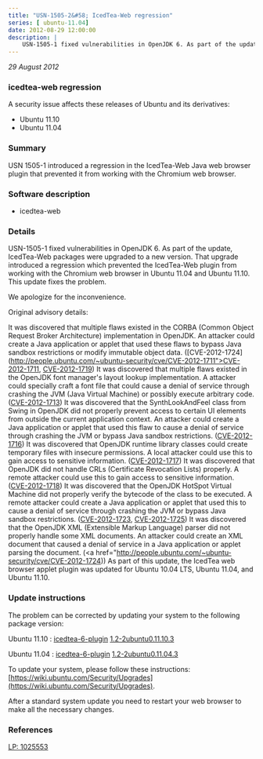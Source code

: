 ```yaml
---
title: "USN-1505-2&#58; IcedTea-Web regression"
series: [ ubuntu-11.04]
date: 2012-08-29 12:00:00
description: |
    USN-1505-1 fixed vulnerabilities in OpenJDK 6. As part of the update, IcedTea-Web packages were upgraded to a new version. That upgrade introduced a regression which prevented the IcedTea-Web plugin from working with the Chromium web browser in Ubuntu 11.04 and Ubuntu 11.10. This update fixes the problem.
--- 
```

 
 

*29 August 2012*

### icedtea-web regression

A security issue affects these releases of Ubuntu and its derivatives:

* Ubuntu 11.10
* Ubuntu 11.04

### Summary

USN 1505-1 introduced a regression in the IcedTea-Web Java web browser plugin that prevented it from working with the Chromium web browser.

### Software description

* icedtea-web 

### Details

USN-1505-1 fixed vulnerabilities in OpenJDK 6. As part of the update, IcedTea-Web packages were upgraded to a new version. That upgrade introduced a regression which prevented the IcedTea-Web plugin from working with the Chromium web browser in Ubuntu 11.04 and Ubuntu 11.10. This update fixes the problem.

We apologize for the inconvenience.

Original advisory details:

 It was discovered that multiple flaws existed in the CORBA (Common Object Request Broker Architecture) implementation in OpenJDK. An attacker could create a Java application or applet that used these flaws to bypass Java sandbox restrictions or modify immutable object data. ([CVE-2012-1724](http://people.ubuntu.com/~ubuntu-security/cve/CVE-2012-1711">CVE-2012-1711</a>, <a href="http://people.ubuntu.com/~ubuntu-security/cve/CVE-2012-1719">CVE-2012-1719</a>) It was discovered that multiple flaws existed in the OpenJDK font manager&#39;s layout lookup implementation. A attacker could specially craft a font file that could cause a denial of service through crashing the JVM (Java Virtual Machine) or possibly execute arbitrary code. (<a href="http://people.ubuntu.com/~ubuntu-security/cve/CVE-2012-1713">CVE-2012-1713</a>) It was discovered that the SynthLookAndFeel class from Swing in OpenJDK did not properly prevent access to certain UI elements from outside the current application context. An attacker could create a Java application or applet that used this flaw to cause a denial of service through crashing the JVM or bypass Java sandbox restrictions. (<a href="http://people.ubuntu.com/~ubuntu-security/cve/CVE-2012-1716">CVE-2012-1716</a>) It was discovered that OpenJDK runtime library classes could create temporary files with insecure permissions. A local attacker could use this to gain access to sensitive information. (<a href="http://people.ubuntu.com/~ubuntu-security/cve/CVE-2012-1717">CVE-2012-1717</a>) It was discovered that OpenJDK did not handle CRLs (Certificate Revocation Lists) properly. A remote attacker could use this to gain access to sensitive information. (<a href="http://people.ubuntu.com/~ubuntu-security/cve/CVE-2012-1718">CVE-2012-1718</a>) It was discovered that the OpenJDK HotSpot Virtual Machine did not properly verify the bytecode of the class to be executed. A remote attacker could create a Java application or applet that used this to cause a denial of service through crashing the JVM or bypass Java sandbox restrictions. (<a href="http://people.ubuntu.com/~ubuntu-security/cve/CVE-2012-1723">CVE-2012-1723</a>, <a href="http://people.ubuntu.com/~ubuntu-security/cve/CVE-2012-1725">CVE-2012-1725</a>) It was discovered that the OpenJDK XML (Extensible Markup Language) parser did not properly handle some XML documents. An attacker could create an XML document that caused a denial of service in a Java application or applet parsing the document. (<a href="http://people.ubuntu.com/~ubuntu-security/cve/CVE-2012-1724)) As part of this update, the IcedTea web browser applet plugin was updated for Ubuntu 10.04 LTS, Ubuntu 11.04, and Ubuntu 11.10. 

### Update instructions

The problem can be corrected by updating your system to the following package version:

Ubuntu 11.10
 : [icedtea-6-plugin](https://launchpad.net/ubuntu/+source/icedtea-web) <span> [1.2-2ubuntu0.11.10.3](https://launchpad.net/ubuntu/+source/icedtea-web/1.2-2ubuntu0.11.10.3) </span> 

Ubuntu 11.04
 : [icedtea-6-plugin](https://launchpad.net/ubuntu/+source/icedtea-web) <span> [1.2-2ubuntu0.11.04.3](https://launchpad.net/ubuntu/+source/icedtea-web/1.2-2ubuntu0.11.04.3) </span> 

To update your system, please follow these instructions: [https://wiki.ubuntu.com/Security/Upgrades](https://wiki.ubuntu.com/Security/Upgrades).

After a standard system update you need to restart your web browser to make all the necessary changes. 

### References

 
 [LP: 1025553](https://launchpad.net/bugs/1025553)
 

